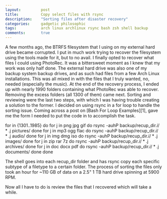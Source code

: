 ```yaml
---
layout:         post
title:          Copy select files with rsync
description:    "Sorting files after disaster recovery"
categories:     gadgetic philosophic
tags:           arch linux archlinux rsync bash zsh shell backup
comments:       true
---
```


A few months ago, the BTRFS filesystem that I using on my external hard drive became corrupted. I put in much work trying to recover the filesystem using the tools made for it, but to no avail. I finally opted to recover what 
files I could using PhotoRec. It was a bittersweet moment as I knew that my work was only half done. The external hard drive was also one of my backup system backup drives, and as such had files from a few Arch Linux 
installations. This was all mixed in with the files that I truly wanted, no, needed (especially the music). At the end of the recovery process, I ended up with nearly 1990 folders containing what PhotoRec was able to recover. 
Removing the excess folders (all 1300 of them) came next. Sorting and reviewing were the last two steps, with which I was having trouble creating a solution to the former. I decided on using rsync in a for loop to handle the 
sorting issue. Coming across a post on [Bash For Loop Examples][1], gave me the form I needed to put the code in to accomplish the task.

for
in {1301..1985}
do
for j in png jpg gif
do
rsync -auhP backup/recup_dir.$i/*.$j pictures/
done
for j in mp3 ogg flac
do
rsync -auhP backup/recup_dir.$i/*.$j audio/
done
for j in img dmg iso
do
rsync -auhP backup/recup_dir.$i/*.$j images/
done
for j in zip rar 7z
do
rsync -auhP backup/recup_dir.$i/*.$j archives/
done
for j in doc docx pdf
do
rsync -auhP backup/recup_dir.$i/*.$j documents/
done
done

The shell goes into each recup_dir folder and has rsync copy each specific subtype of a filetype to a certain folder. The process of sorting the files only took an hour for ~110 GB of data on a 2.5" 1 TB hard drive spinning at 
5900 RPM.

Now all I have to do is review the files that I recovered which will take a while.
